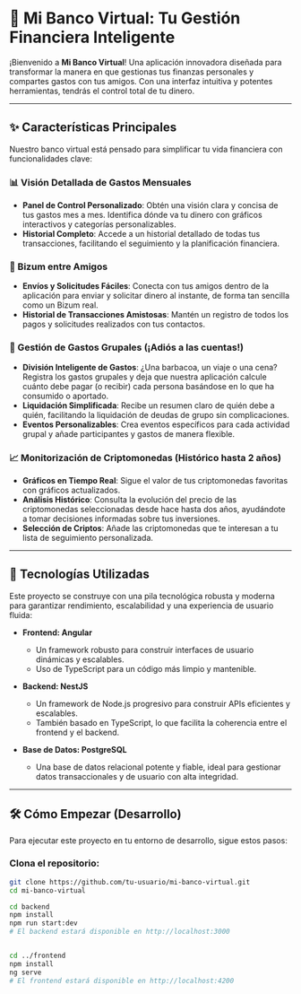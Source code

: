 # 🏦 Mi Banco Virtual: Tu Gestión Financiera Inteligente

¡Bienvenido a **Mi Banco Virtual**! Una aplicación innovadora diseñada para transformar la manera en que gestionas tus finanzas personales y compartes gastos con tus amigos. Con una interfaz intuitiva y potentes herramientas, tendrás el control total de tu dinero.

---

## ✨ Características Principales

Nuestro banco virtual está pensado para simplificar tu vida financiera con funcionalidades clave:

### 📊 Visión Detallada de Gastos Mensuales

- **Panel de Control Personalizado**: Obtén una visión clara y concisa de tus gastos mes a mes. Identifica dónde va tu dinero con gráficos interactivos y categorías personalizables.
- **Historial Completo**: Accede a un historial detallado de todas tus transacciones, facilitando el seguimiento y la planificación financiera.

### 💸 Bizum entre Amigos

- **Envíos y Solicitudes Fáciles**: Conecta con tus amigos dentro de la aplicación para enviar y solicitar dinero al instante, de forma tan sencilla como un Bizum real.
- **Historial de Transacciones Amistosas**: Mantén un registro de todos los pagos y solicitudes realizados con tus contactos.

### 🤝 Gestión de Gastos Grupales (¡Adiós a las cuentas!)

- **División Inteligente de Gastos**: ¿Una barbacoa, un viaje o una cena? Registra los gastos grupales y deja que nuestra aplicación calcule cuánto debe pagar (o recibir) cada persona basándose en lo que ha consumido o aportado.
- **Liquidación Simplificada**: Recibe un resumen claro de quién debe a quién, facilitando la liquidación de deudas de grupo sin complicaciones.
- **Eventos Personalizables**: Crea eventos específicos para cada actividad grupal y añade participantes y gastos de manera flexible.

### 📈 Monitorización de Criptomonedas (Histórico hasta 2 años)

- **Gráficos en Tiempo Real**: Sigue el valor de tus criptomonedas favoritas con gráficos actualizados.
- **Análisis Histórico**: Consulta la evolución del precio de las criptomonedas seleccionadas desde hace hasta dos años, ayudándote a tomar decisiones informadas sobre tus inversiones.
- **Selección de Criptos**: Añade las criptomonedas que te interesan a tu lista de seguimiento personalizada.

---

## 🚀 Tecnologías Utilizadas

Este proyecto se construye con una pila tecnológica robusta y moderna para garantizar rendimiento, escalabilidad y una experiencia de usuario fluida:

- **Frontend: Angular**
  - Un framework robusto para construir interfaces de usuario dinámicas y escalables.
  - Uso de TypeScript para un código más limpio y mantenible.

- **Backend: NestJS**
  - Un framework de Node.js progresivo para construir APIs eficientes y escalables.
  - También basado en TypeScript, lo que facilita la coherencia entre el frontend y el backend.

- **Base de Datos: PostgreSQL**
  - Una base de datos relacional potente y fiable, ideal para gestionar datos transaccionales y de usuario con alta integridad.

---

## 🛠️ Cómo Empezar (Desarrollo)

Para ejecutar este proyecto en tu entorno de desarrollo, sigue estos pasos:

### Clona el repositorio:

```bash
git clone https://github.com/tu-usuario/mi-banco-virtual.git
cd mi-banco-virtual

cd backend
npm install
npm run start:dev
# El backend estará disponible en http://localhost:3000


cd ../frontend
npm install
ng serve
# El frontend estará disponible en http://localhost:4200
